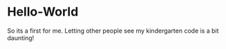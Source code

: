 # Hello-World
So its a first for me. Letting other people see my kindergarten code is a bit daunting!

